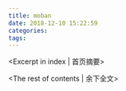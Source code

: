 ```yaml
---
title: moban
date: 2018-12-10 15:22:59
categories:
tags:
---
```


<Excerpt in index | 首页摘要> 



<!-- more -->

<The rest of contents | 余下全文>